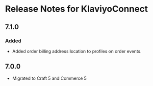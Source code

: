 # Release Notes for KlaviyoConnect

## 7.1.0

### Added

- Added order billing address location to profiles on order events. 


## 7.0.0

- Migrated to Craft 5 and Commerce 5

